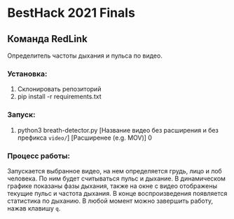 # BestHack 2021 Finals

## Команда RedLink
Определитель частоты дыхания и пульса по видео.

### Установка:
1. Склонировать репозиторий
2. pip install -r requirements.txt

### Запуск:
1. python3 breath-detector.py [Название видео без расширения и без префикса `video/`] [Расширенее (e.g. MOV)] 0

### Процесс работы:
Запускается выбранное видео, на нем определяется грудь, лицо и лоб человека. По ним будет считываться пульс и дыхание. В динамическом графике показаны фазы дыхания, также на окне с видео отображены текущие пульс и частота дыхания. В конце воспроизведения появляется статистика по дыханию. В любой момент можно завершить работу, нажав клавишу `q`.

